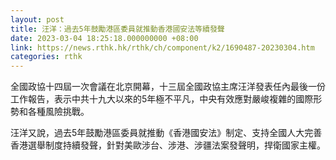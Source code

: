 ```yaml
---
layout: post
title: 汪洋：過去5年鼓勵港區委員就推動香港國安法等續發聲
date: 2023-03-04 18:25:18.000000000 +08:00
link: https://news.rthk.hk/rthk/ch/component/k2/1690487-20230304.htm
categories: rthk
---
```


全國政協十四屆一次會議在北京開幕，十三屆全國政協主席汪洋發表任內最後一份工作報告，表示中共十九大以來的5年極不平凡，中央有效應對嚴峻複雜的國際形勢和各種風險挑戰。

汪洋又說，過去5年鼓勵港區委員就推動《香港國安法》制定、支持全國人大完善香港選舉制度持續發聲，針對美歐涉台、涉港、涉疆法案發聲明，捍衛國家主權。
